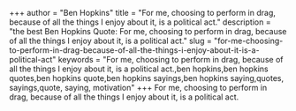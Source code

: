 +++
author = "Ben Hopkins"
title = "For me, choosing to perform in drag, because of all the things I enjoy about it, is a political act."
description = "the best Ben Hopkins Quote: For me, choosing to perform in drag, because of all the things I enjoy about it, is a political act."
slug = "for-me-choosing-to-perform-in-drag-because-of-all-the-things-i-enjoy-about-it-is-a-political-act"
keywords = "For me, choosing to perform in drag, because of all the things I enjoy about it, is a political act.,ben hopkins,ben hopkins quotes,ben hopkins quote,ben hopkins sayings,ben hopkins saying,quotes, sayings,quote, saying, motivation"
+++
For me, choosing to perform in drag, because of all the things I enjoy about it, is a political act.
